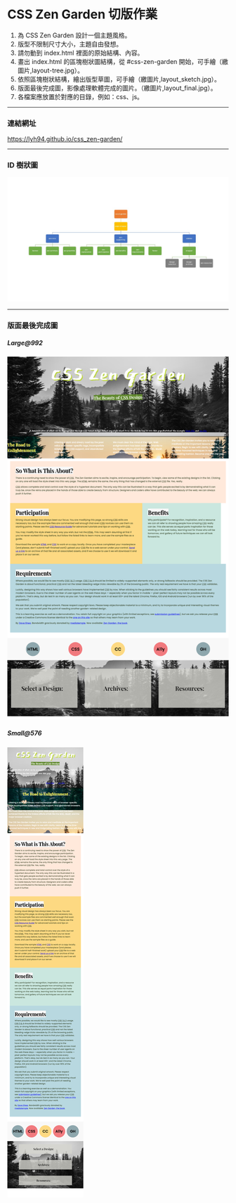 # CSS Zen Garden 切版作業

1. 為 CSS Zen Garden 設計一個主題風格。
2. 版型不限制尺寸大小，主題自由發想。
3. 請勿動到 index.html 裡面的原始結構、內容。
4. 畫出 index.html 的區塊樹狀圖結構，從 #css-zen-garden 開始，可手繪（繳圖片,layout-tree.jpg）。
5. 依照區塊樹狀結構，繪出版型草圖，可手繪（繳圖片,layout_sketch.jpg）。
6. 版面最後完成圖，影像處理軟體完成的圖片。（繳圖片,layout_final.jpg）。
7. 各檔案應放置於對應的目錄，例如：css、js。

---

### 連結網址

https://lyh94.github.io/css_zen-garden/

---

### ID 樹狀圖

![image](./images/layout_sketch.jpg)

---

### 版面最後完成圖

##### Large@992

![image](./images/layout_final@992.jpg)

##### Small@576

![image](./images/layout_final@576.jpg)
